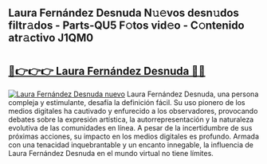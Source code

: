 ## Laura Fernández Desnuda N𝚞𝚎vos desn𝚞dos filtr𝚊dos - Parts-QU5 F𝚘tos vid𝚎o - C𝚘ntenido atr𝚊ctivo J1QM0

# <h2><a href="http://mbavm3c.tromn.icu/?c=Laura+Fern%c3%a1ndez+Desnuda">🔗👉👉👉 Laura Fernández Desnuda 🔗🔗</a></h2>

[![Laura Fernández Desnuda nuevo](https://i.imgur.com/pEAQMta.gif)](http://mbavm3c.tromn.icu/?c=Laura+Fern%c3%a1ndez+Desnuda)
Laura Fernández Desnuda, una persona compleja y estimulante, desafía la definición fácil. Su uso pionero de los medios digitales ha cautivado y enfurecido a los observadores, provocando debates sobre la expresión artística, la autorrepresentación y la naturaleza evolutiva de las comunidades en línea. A pesar de la incertidumbre de sus próximas acciones, su impacto en los medios digitales es profundo. Armada con una tenacidad inquebrantable y un encanto innegable, la influencia de Laura Fernández Desnuda en el mundo virtual no tiene límites.
